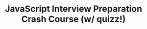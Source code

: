 ---
title: "JavaScript Interview Preparation Crash Course (w/ quizz!)"
description: "JavaScript Interview Preparation Crash Course (w/ quizz!)"
published: "2020-11-03T12:00Z"
modified: "2020-11-03T12:00Z"
thumbnail: "./images/cover-3.png"
slug: javascript-interview-preparation-crash-course
tags: ['javascript', 'interview']
recommended: ['simple-but-tricky-javascript-interview-questions', 'simple-explanation-of-javascript-closures']
type: post
commentsThreadId: javascript-interview-preparation-crash-course
---